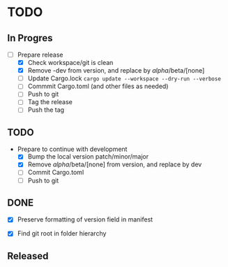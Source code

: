 # TODO

## In Progres

- [ ] Prepare release
	- [x] Check workspace/git is clean
	- [x] Remove -dev from version, and replace by *alpha*/beta/[none]
	- [ ] Update Cargo.lock `cargo update --workspace --dry-run --verbose`
	- [ ] Commmit Cargo.toml (and other files as needed)
	- [ ] Push to git
	- [ ] Tag the release
	- [ ] Push the tag

## TODO




- Prepare to continue with development
	- [x] Bump the local version patch/minor/major
	- [x] Remove *alpha*/beta/[none] from version, and replace by dev
	- [ ] Commit Cargo.toml
	- [ ] Push to git

## DONE

- [x] Preserve formatting of version field in manifest
- [x] Find git root in folder hierarchy


## Released
